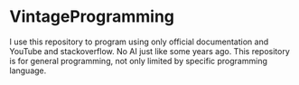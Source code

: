 # VintageProgramming

I use this repository to program using only official documentation and YouTube and stackoverflow. No AI just like some years ago. This repository is for general programming, not only limited by specific programming language.
